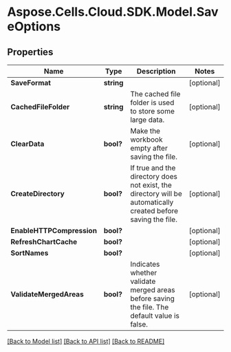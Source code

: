 # Aspose.Cells.Cloud.SDK.Model.SaveOptions
## Properties

Name | Type | Description | Notes
------------ | ------------- | ------------- | -------------
**SaveFormat** | **string** |  | [optional] 
**CachedFileFolder** | **string** | The cached file folder is used to store some large data. | [optional] 
**ClearData** | **bool?** | Make the workbook empty after saving the file. | [optional] 
**CreateDirectory** | **bool?** | If true and the directory does not exist, the directory will be automatically created before saving the file.              | [optional] 
**EnableHTTPCompression** | **bool?** |  | [optional] 
**RefreshChartCache** | **bool?** |  | [optional] 
**SortNames** | **bool?** |  | [optional] 
**ValidateMergedAreas** | **bool?** | Indicates whether validate merged areas before saving the file. The default value is false.              | [optional] 

[[Back to Model list]](../README.md#documentation-for-models) [[Back to API list]](../README.md#documentation-for-api-endpoints) [[Back to README]](../README.md)

